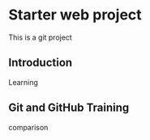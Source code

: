 # Starter web project
This is a git project

## Introduction
Learning


## Git and GitHub Training 
comparison


